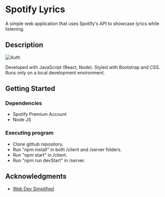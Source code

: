 # Spotify Lyrics

A simple web application that uses Spotify's API to showcase lyrics while listening.

## Description

![Auth](https://github.com/danielchang2001/Spotify-Lyrics/gif/auth.gif)

Developed with JavaScript (React, Node). Styled with Bootstrap and CSS. Runs only on a local development environment.

## Getting Started

### Dependencies

* Spotify Premium Account
* Node JS

### Executing program

* Clone github repository.
* Run "npm install" in both /client and /server folders.
* Run "npm start" in /client.
* Run "npm run devStart" in /server.

## Acknowledgments

* [Web Dev Simplified](https://www.youtube.com/watch?v=Xcet6msf3eE)

